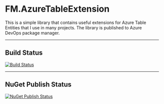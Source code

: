 # FM.AzureTableExtension

This is a simple library that contains useful extensions for Azure Table Entities that I use in many projects. The library is published to Azure DevOps package manager.

---

## Build Status

[![Build Status](https://dev.azure.com/frasermolyneux/Personal/_apis/build/status/frasermolyneux.FM.AzureTableExtensions?branchName=main&stageName=build)](https://dev.azure.com/frasermolyneux/Personal/_build/latest?definitionId=104&branchName=main)

---

## NuGet Publish Status

[![NuGet Publish Status](https://dev.azure.com/frasermolyneux/Personal/_apis/build/status/frasermolyneux.FM.AzureTableExtensions?branchName=main&stageName=publish)](https://dev.azure.com/frasermolyneux/Personal/_build/latest?definitionId=104&branchName=main)

